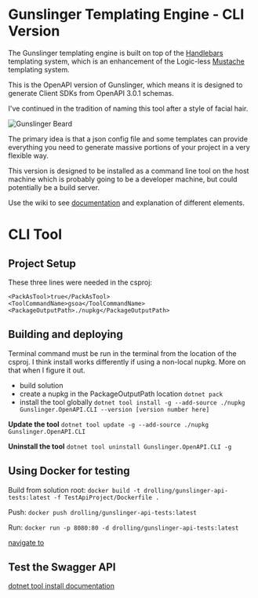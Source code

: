 # Gunslinger Templating Engine - CLI Version

The Gunslinger templating engine is built on top of the [Handlebars](https://github.com/Handlebars-Net/Handlebars.Net) templating system, which is an enhancement of the Logic-less [Mustache](https://mustache.github.io/) templating system. 

This is the OpenAPI version of Gunslinger, which means it is designed to generate Client SDKs from OpenAPI 3.0.1 schemas.

I've continued in the tradition of naming this tool after a style of facial hair.

![Gunslinger Beard](https://user-images.githubusercontent.com/1778167/183230207-98d4d81b-b436-42ed-89f9-97983d6adf2f.png)

The primary idea is that a json config file and some templates can provide everything you need to generate massive portions of your project in 
a very flexible way.

This version is designed to be installed as a command line tool on the host machine which is probably going to be a developer machine, but could
potentially be a build server.

Use the wiki to see [documentation](https://github.com/donrolling/Gunslinger.Templates/wiki) and explanation of different elements.

# CLI Tool

## Project Setup

These three lines were needed in the csproj:
```
<PackAsTool>true</PackAsTool>
<ToolCommandName>gsoa</ToolCommandName>
<PackageOutputPath>./nupkg</PackageOutputPath>
```
## Building and deploying

Terminal command must be run in the terminal from the location of the csproj.
I think install works differently if using a non-local nupkg. More on that when I figure it out.

- build solution
- create a nupkg in the PackageOutputPath location 
	`dotnet pack`
- install the tool globally
	`dotnet tool install -g --add-source ./nupkg Gunslinger.OpenAPI.CLI --version [version number here]`

**Update the tool**
`dotnet tool update -g --add-source ./nupkg Gunslinger.OpenAPI.CLI`

**Uninstall the tool**
`dotnet tool uninstall Gunslinger.OpenAPI.CLI -g`

## Using Docker for testing

Build from solution root:
`docker build -t drolling/gunslinger-api-tests:latest -f TestApiProject/Dockerfile .`

Push:
`docker push drolling/gunslinger-api-tests:latest`

Run:
`docker run -p 8080:80 -d drolling/gunslinger-api-tests:latest`

[navigate to](http://localhost:8080/swagger/v1/swagger.json)

## Test the Swagger API

[dotnet tool install documentation](https://docs.microsoft.com/en-us/dotnet/core/tools/dotnet-tool-install)

